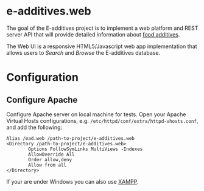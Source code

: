 e-additives.web
===============

The goal of the E-additives project is to implement a web platform and REST server API that will provide detailed information about [food additives](http://en.wikipedia.org/wiki/Food_additive).

The Web UI is a responsive HTML5/Javascript web app implementation that allows users to *Search* and *Browse* the E-additives database.

# Configuration

## Configure Apache

Configure Apache server on local machine for tests. Open your Apache Virtual Hosts configurations, e.g. `/etc/httpd/conf/extra/httpd-vhosts.conf`, and add the following:

    Alias /ead.web /path-to-project/e-additives.web
    <Directory /path-to-project/e-additives.web>
            Options FollowSymLinks MultiViews -Indexes
            AllowOverride All
            Order allow,deny
            Allow from all
    </Directory>
		
If your are under Windows you can also use [XAMPP](http://www.apachefriends.org/en/xampp.html).


